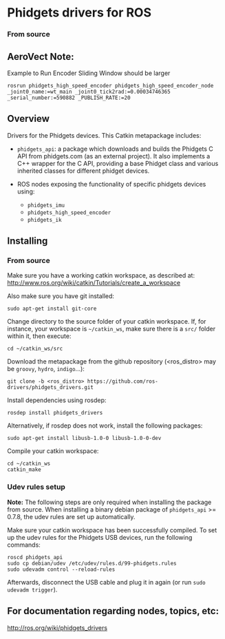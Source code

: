 Phidgets drivers for ROS
========================

### From source ###
AeroVect Note:
--------
Example to Run Encoder
Sliding Window should be larger

```
rosrun phidgets_high_speed_encoder phidgets_high_speed_encoder_node _joint0_name:=wt_main _joint0_tick2rad:=0.00034746365 _serial_number:=590882 _PUBLISH_RATE:=20
```


Overview
--------

Drivers for the Phidgets devices. This Catkin metapackage includes:

* `phidgets_api`: a package which downloads and builds the Phidgets C API from
   phidgets.com (as an external project). It also implements a C++ wrapper
   for the C API, providing a base Phidget class and various inherited classes
   for different phidget devices.

* ROS nodes exposing the functionality of specific phidgets devices using:

  - `phidgets_imu`
  - `phidgets_high_speed_encoder`
  - `phidgets_ik`

Installing
----------

### From source ###

Make sure you have a working catkin workspace, as described at:
http://www.ros.org/wiki/catkin/Tutorials/create_a_workspace

Also make sure you have git installed:

    sudo apt-get install git-core

Change directory to the source folder of your catkin workspace.
If, for instance, your workspace is `~/catkin_ws`, make sure there is
a `src/` folder within it, then execute:

    cd ~/catkin_ws/src

Download the metapackage from the github repository (<ros_distro> may be `groovy`, `hydro`, `indigo`...):

    git clone -b <ros_distro> https://github.com/ros-drivers/phidgets_drivers.git

Install dependencies using rosdep:

    rosdep install phidgets_drivers

Alternatively, if rosdep does not work, install the following packages:

    sudo apt-get install libusb-1.0-0 libusb-1.0-0-dev

Compile your catkin workspace:

    cd ~/catkin_ws
    catkin_make

### Udev rules setup ###

**Note:** The following steps are only required when installing the package
from source. When installing a binary debian package of `phidgets_api` >= 0.7.8,
the udev rules are set up automatically.

Make sure your catkin workspace has been successfully compiled.
To set up the udev rules for the Phidgets USB devices, run the following commands:

    roscd phidgets_api
    sudo cp debian/udev /etc/udev/rules.d/99-phidgets.rules
    sudo udevadm control --reload-rules

Afterwards, disconnect the USB cable and plug it in again (or run `sudo udevadm trigger`).


For documentation regarding nodes, topics, etc:
---------------------------------------------

http://ros.org/wiki/phidgets_drivers
